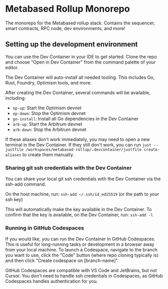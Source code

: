 # Metabased Rollup Monorepo

The monorepo for the Metabased rollup stack. Contains the sequencer, smart contracts, RPC node, dev environments, and more!

## Setting up the development environment

You can use the Dev Container in your IDE to get started. Clone the repo and choose "Open in Dev Container" from the command palette of your editor.

The Dev Container will auto-install all needed tooling. This includes Go, Rust, Foundry, Optimism tools, and more.

After creating the Dev Container, several commands will be available, including:

- `op-up`: Start the Optimism devnet
- `op-down`: Stop the Optimism devnet
- `go-install`: Install all Go dependencies in the Dev Container
- `arb-up`: Start the Arbitrum devnet
- `arb-down`: Stop the Arbitrum devnet

If these aliases don't work immediately, you may need to open a new terminal in the Dev Container. If they still don't work, you can run `just --justfile /workspaces/metabased-rollup/.devcontainer/justfile create-aliases` to create them manually.

### Sharing git ssh credentials with the Dev Container

You can share your local git ssh credentials with the Dev Container via the ssh-add command.

On the host machine, run: `ssh-add ~/.ssh/id_ed25519` (or the path to your ssh key)

This will automatically make the key available in the Dev Container. To confirm that the key is available, on the Dev Container, run: `ssh-add -l`

### Running in GitHub Codespaces

If you would like, you can run the Dev Container in GitHub Codespaces. This is useful for long-running tasks or development in a browser away from your local machine. To launch a Codespace, navigate to the branch you want to use, click the "Code" button (where repo cloning typically is) and then click "Create codespace on \[branch-name]".

GitHub Codespaces are compatible with VS Code and JetBrains, but not Cursor. You don't need to handle ssh credentials in Codespaces, as GitHub Codespaces handles authentication for you.
